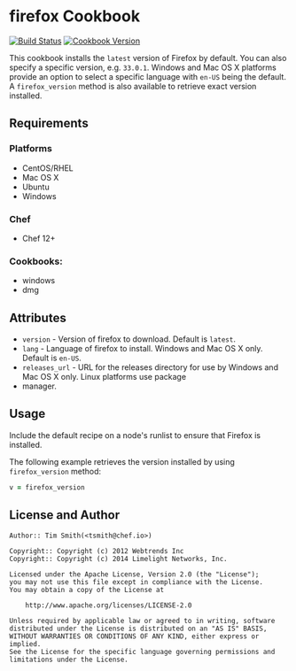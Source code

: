 # firefox Cookbook

[![Build Status](https://travis-ci.org/chef-cookbooks/firefox.svg?branch=master)](https://travis-ci.org/chef-cookbooks/firefox) [![Cookbook Version](https://img.shields.io/cookbook/v/firefox.svg)](https://supermarket.chef.io/cookbooks/firefox)

This cookbook installs the `latest` version of Firefox by default. You can also specify a specific version, e.g. `33.0.1`. Windows and Mac OS X platforms provide an option to select a specific language with `en-US` being the default. A `firefox_version` method is also available to retrieve exact version installed.

## Requirements

### Platforms

- CentOS/RHEL
- Mac OS X
- Ubuntu
- Windows

### Chef

- Chef 12+

### Cookbooks:

- windows
- dmg

## Attributes

- `version` - Version of firefox to download. Default is `latest`.
- `lang` - Language of firefox to install. Windows and Mac OS X only. Default is `en-US`.
- `releases_url` - URL for the releases directory for use by Windows and Mac OS X only. Linux platforms use package
- manager.

## Usage

Include the default recipe on a node's runlist to ensure that Firefox is installed.

The following example retrieves the version installed by using `firefox_version` method:

```ruby
v = firefox_version
```

## License and Author

```
Author:: Tim Smith(<tsmith@chef.io>)

Copyright:: Copyright (c) 2012 Webtrends Inc
Copyright:: Copyright (c) 2014 Limelight Networks, Inc.

Licensed under the Apache License, Version 2.0 (the "License");
you may not use this file except in compliance with the License.
You may obtain a copy of the License at

    http://www.apache.org/licenses/LICENSE-2.0

Unless required by applicable law or agreed to in writing, software
distributed under the License is distributed on an "AS IS" BASIS,
WITHOUT WARRANTIES OR CONDITIONS OF ANY KIND, either express or implied.
See the License for the specific language governing permissions and
limitations under the License.
```
